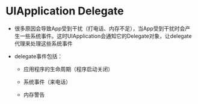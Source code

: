 # UIApplication Delegate

* 很多原因会导致App受到干扰（打电话、内存不足），当App受到干扰时会产生一些系统事件。这时UIApplication会通知它的Delegate对象，让delegate代理来处理这些系统事件

* delegate事件包括：

  * 应用程序的生命周期（程序启动关闭）

  * 系统事件（来电话）

  * 内存警告





